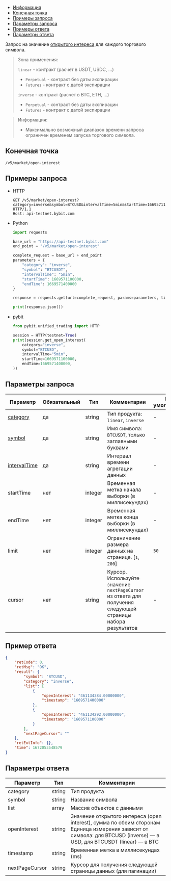 - [Информация](#информация)
- [Конечная точка](#конечная-точка)
- [Примеры запроса](#примеры-запроса)
- [Параметры запроса](#параметры-запроса)
- [Примеры ответа](#примеры-ответа)
- [Параметры ответа](#параметры-ответа)

<a id="информация"></a>

Запрос на значение [открытого интереса](https://www.bybit.com/en-US/help-center/s/article/Glossary-Bybit-Trading-Terms) для каждого торгового символа.

>Зона применения:  
>
>`linear` - контракт (расчет в USDT, USDC, ...)
>
> - `Perpetual` - контракт без даты экспирации
> - `Futures` - контракт с датой экспирации
>
>`inverse` - контракт (расчет в BTC, ETH, ...)
>
> - `Perpetual` - контракт без даты экспирации
> - `Futures` - контракт с датой экспирации
<!-- -->
>Информация:
>
>- Максимально возможный диапазон времени запроса ограничен временем запуска торгового символа.

<a id="конечная-точка"></a>

## Конечная точка

`/v5/market/open-interest`

<a id="примеры-запроса"></a>

## Примеры запроса

- HTTP

  ```http
  GET /v5/market/open-interest?category=inverse&symbol=BTCUSD&intervalTime=5min&startTime=1669571100000&endTime=1669571400000 HTTP/1.1
  Host: api-testnet.bybit.com
  ```

- Python

  ```python
  import requests

  base_url = "https://api-testnet.bybit.com"
  end_point = "/v5/market/open-interest"

  complete_request = base_url + end_point
  parameters = {
      "category": "inverse",
      "symbol": "BTCUSDT",
      "intervalTime": "5min",
      "startTime": 1669571100000,
      "endTime": 1669571400000
  }
  
  response = requests.get(url=complete_request, params=parameters, timeout=10)

  print(response.json())
  ```

- pybit

  ```python
  from pybit.unified_trading import HTTP

  session = HTTP(testnet=True)
  print(session.get_open_interest(
      category="inverse",
      symbol="BTCUSD",
      intervalTime="5min",
      startTime=1669571100000,
      endTime=1669571400000,
  ))
  ```

<a id="параметры-запроса"></a>

## Параметры запроса

|Параметр  	                  |Обязательный	 |Тип   	  |Комментарии                       |По умолчанию|
|-----------------------------|--------------|----------|----------------------------------|------------|
|[category](<../20.Определения значений в запросах и ответах.md#category>)  |да            |string    |Тип продукта: `linear`, `inverse`     |-           |
|[symbol](<../20.Определения значений в запросах и ответах.md#symbol>)	  |да           |string    |Имя символа: `BTCUSDT`, только заглавными буквами |-           |
|[intervalTime](<../20.Определения значений в запросах и ответах.md#intervalTime>)  	       |да	 |string   	  |Интервал времени агрегации данных        |-    |
|startTime	              |нет           |integer   |Временная метка начала выборки (в миллисекундах)     |-           |
|endTime             |нет      	   |integer   |Временная метка конца выборки (в миллисекундах)      |-           |
|limit             |нет      	 |integer   |Ограничение размера данных на странице. [`1`, `200`]                                                           |`50`    |
|cursor	    |нет      	 |string    |Курсор. Используйте значение `nextPageCursor` из ответа для получения следующей страницы набора результатов   |-           |

<a id="примеры-ответа"></a>

## Пример ответа

```json
{
    "retCode": 0,
    "retMsg": "OK",
    "result": {
        "symbol": "BTCUSD",
        "category": "inverse",
        "list": [
            {
                "openInterest": "461134384.00000000",
                "timestamp": "1669571400000"
            },
            {
                "openInterest": "461134292.00000000",
                "timestamp": "1669571100000"
            }
        ],
        "nextPageCursor": ""
    },
    "retExtInfo": {},
    "time": 1672053548579
}
```

<a id="параметры-ответа"></a>

## Параметры ответа

|Параметр  |Тип       |Комментарии                                             |
|----------|----------|--------------------------------------------------------|
|category  |string       |Тип продукта                                             |
|symbol  |string       |Название символа                                             |
|list  |array       |Массив объектов с данными                                             |
|openInterest  |string       |Значение открытого интереса (open interest), сумма по обеим сторонам<br>Единица измерения зависит от символа: для BTCUSD (inverse) — в USD, для BTCUSDT (linear) — в BTC                                             |
|timestamp  |string       |Временная метка в миллисекундах (ms)                                             |
|nextPageCursor  |string       |Курсор для получения следующей страницы данных (для пагинации)                                             |
